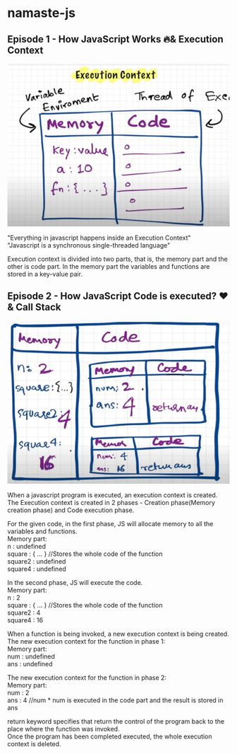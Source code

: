 # namaste-js

## Episode 1 - How JavaScript Works 🔥& Execution Context

![](namaste/episode1.png) <br>

"Everything in javascript happens inside an Execution Context" <br>
"Javascript is a synchronous single-threaded language" <br>

Execution context is divided into two parts, that is, the memory part and the other is code part. In the memory part the variables and functions are stored in a key-value pair.

## Episode 2 - How JavaScript Code is executed? ❤️& Call Stack
![](namaste/episode2.png) <br>

When a javascript program is executed, an execution context is created. The Execution context is created in 2 phases - Creation phase(Memory creation phase) and Code execution phase. <br>

For the given code, in the first phase, JS will allocate memory to all the variables and functions. <br>
Memory part: <br>
n : undefined <br>
square : { ... }       //Stores the whole code of the function <br>
square2 : undefined <br>
square4 : undefined <br>

In the second phase, JS will execute the code. <br>
Memory part: <br>
n : 2 <br>
square : { ... }       //Stores the whole code of the function <br>
square2 : 4 <br>
square4 : 16 <br>

When a function is being invoked, a new execution context is being created. <br>
The new execution context for the function in phase 1: <br>
Memory part: <br>
num : undefined <br>
ans : undefined <br>

The new execution context for the function in phase 2: <br>
Memory part: <br>
num : 2 <br>
ans : 4  //num * num is executed in the code part and the result is stored in ans <br>

return keyword specifies that return the control of the program back to the place where the function was invoked.<br>
Once the program has been completed executed, the whole execution context is deleted. <br>

